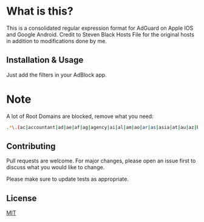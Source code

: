 # What is this?
This is a consolidated regular expression format for AdGuard on Apple IOS and Google Android. Credit to Steven Black Hosts File for the original hosts in addition to modifications done by me.

## Installation & Usage
Just add the filters in your AdBlock app.

# Note
A lot of Root Domains are blocked, remove what you need:
```bash
.*\.(ac|accountant|ad|ae|af|ag|agency|ai|al|am|ao|ar|as|asia|at|au|az|ba|bar|bd|be|best|bf|bg|bh|bi|bid|bj|blue|bn|bo|br|bs|bt|buzz|bw|by|bz|ca|cash|cc|cd|center|cf|cg|ch|ci|ck|cl|club|click|cloud|cm|cn|co|comempty|company|cool|cr|cu|cv|cx|cy|cz|date|de|delivery|digital|dj|dk|dm|do|doubleclick|dz|ec|ee|eg|es|et|eu|events|exchange|faith|fi|fj|fm|fr|fun|ga|gd|ge|gf|gg|gh|gi|gl|gm|gold|gp|gr|group|gs|gt|guru|gy|hk|hn|host|hr|ht|hu|id|ie|il|im|in|info|iq|ir|is|it|je|jm|jo|jobs|jp|js|ke|kg|kh|ki|kr|kw|kz|la|lb|lc|li|life|link|live|lk|loan|love|ls|lt|lu|lv|ly|ma|management|marketing|md|me|media|mg|mk|ml|mm|mn|mobi|ms|mt|mu|mv|mw|mx|my|mz|na|name|ne|network|news|nf|ng|ni|ninja|nl|no|np|nr|nu|nz|om|online|ovh|pa|party|pe|pf|pg|ph|photo|pi|pink|pk|pl|plus|pm|pn|porn|pr|pro|promo|ps|pt|pw|py|qa|qq|racing|re|review|ro|rocks|rs|ru|rw|sa|sb|sc|science|se|services|sg|sh|si|site|sk|sl|sm|sn|so|social|solutions|space|sr|st|stream|studio|style|su|supply|support|sv|sx|systems|td|team|tech|technology|tg|th|tj|tk|tl|tm|tn|to|today|top|tr|trade|tt|tv|tw|tz|ua|ug|uk|uy|uz|vc|ve|vg|vi|video|vn|vu|watch|webcam|website|wf|win|work|world|ws|xyz|za|zm|zone|zw|рф|рус)$
```

## Contributing
Pull requests are welcome. For major changes, please open an issue first to discuss what you would like to change.

Please make sure to update tests as appropriate.

## License
[MIT](https://choosealicense.com/licenses/mit/)
